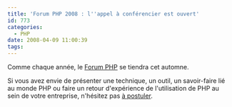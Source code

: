 ```yaml
---
title: 'Forum PHP 2008 : l''appel à conférencier est ouvert'
id: 773
categories:
  - PHP
date: 2008-04-09 11:00:39
tags:
---
```


Comme chaque année, le [Forum PHP](http://afup.org/pages/forumphp2008/) se tiendra cet automne.

Si vous avez envie de présenter une technique, un outil, un savoir-faire lié au monde PHP ou faire un retour d'expérience de l'utilisation de PHP au sein de votre entreprise, n'hésitez pas [à postuler](http://afup.org/pages/forumphp2008/appel-a-conferenciers.php).